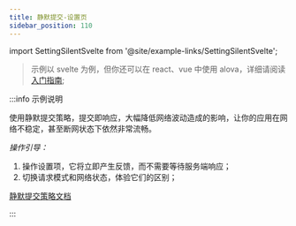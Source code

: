 ```yaml
---
title: 静默提交-设置页
sidebar_position: 110
---
```


import SettingSilentSvelte from '@site/example-links/SettingSilentSvelte';

> 示例以 svelte 为例，但你还可以在 react、vue 中使用 alova，详细请阅读 [入门指南](/get-started/overview);

<SettingSilentSvelte></SettingSilentSvelte>

:::info 示例说明

使用静默提交策略，提交即响应，大幅降低网络波动造成的影响，让你的应用在网络不稳定，甚至断网状态下依然非常流畅。

_操作引导：_

1. 操作设置项，它将立即产生反馈，而不需要等待服务端响应；
2. 切换请求模式和网络状态，体验它们的区别；

[静默提交策略文档](/category/sensorless-data-interaction)

:::
